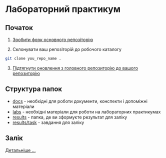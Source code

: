# Лабораторний практикум

## Початок

1. [Зробити форк основного репозіторію](https://docs.github.com/en/pull-requests/collaborating-with-pull-requests/working-with-forks)

2. Склонувати ваш репозіторій до робочого каталогу

```bash 
git clone you_repo_name .
```

3. [Підтягнути оновлення з головного репозиторію до вашого репозиторію](https://docs.github.com/en/pull-requests/collaborating-with-pull-requests/working-with-forks/syncing-a-fork)

## Cтруктура папок

- [docs](docs/) - необхідні для роботи документи, конспекти і допоміжні матеріали
- [labs](labs) - необхідні матеріали для роботи на лабораторних практикумах
- [results](results/) - папка, де ви зформуєте результат для заліку
- [results/task](results/task) - завдання для заліку

## Залік

[Детальніше ...](results/task/task.md)
